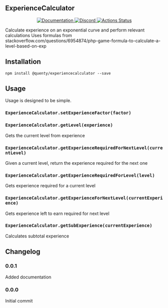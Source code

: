 ## ExperienceCalculator
<div align="center">
  <a href="http://quenty.github.io/api/">
    <img src="https://img.shields.io/badge/docs-website-green.svg" alt="Documentation" />
  </a>
  <a href="https://discord.gg/mhtGUS8">
    <img src="https://img.shields.io/badge/discord-nevermore-blue.svg" alt="Discord" />
  </a>
  <a href="https://github.com/Quenty/NevermoreEngine/actions">
    <img src="https://github.com/Quenty/NevermoreEngine/workflows/luacheck/badge.svg" alt="Actions Status" />
  </a>
</div>

Calculate experience on an exponential curve and perform relevant calculations Uses formulas from stackoverflow.com/questions/6954874/php-game-formula-to-calculate-a-level-based-on-exp

## Installation
```
npm install @quenty/experiencecalculator --save
```

## Usage
Usage is designed to be simple.

### `ExperienceCalculator.setExperienceFactor(factor)`

### `ExperienceCalculator.getLevel(experience)`
Gets the current level from experience

### `ExperienceCalculator.getExperienceRequiredForNextLevel(currentLevel)`
Given a current level, return the experience required for the next one

### `ExperienceCalculator.getExperienceRequiredForLevel(level)`
Gets experience required for a current level

### `ExperienceCalculator.getExperienceForNextLevel(currentExperience)`
Gets experience left to earn required for next level

### `ExperienceCalculator.getSubExperience(currentExperience)`
Calculates subtotal experience


## Changelog

### 0.0.1
Added documentation

### 0.0.0
Initial commit